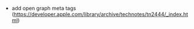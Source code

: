 * add open graph meta tags (https://developer.apple.com/library/archive/technotes/tn2444/_index.html)
